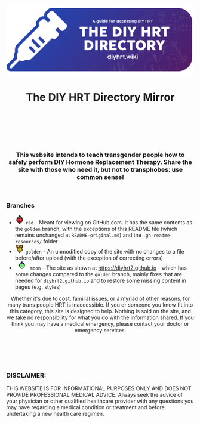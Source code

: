 [![readmebanner](https://raw.githubusercontent.com/diyhrt2/diyhrt2.github.io/red/images/readmebanner.png)](#)
<h1 align="center">The DIY HRT Directory Mirror </br> 
<br/><br/></h1>

<br/>
<h3 align="center">This website intends to teach transgender people how to safely perform DIY Hormone Replacement Therapy. Share the site with those who need it, but not to transphobes: use common sense!</h3>
<br/>

### Branches
* <img src="https://raw.githubusercontent.com/diyhrt2/diyhrt2.github.io/red/.gh-readme-resources/red.png" height="24"> `red` - Meant for viewing on GitHub.com. It has the same contents as the `golden` branch, with the exceptions of this README file (which remains unchanged at `README-original.md`) and the `.gh-readme-resources/` folder
* <img src="https://raw.githubusercontent.com/diyhrt2/diyhrt2.github.io/red/.gh-readme-resources/golden.png" height="24"> `golden` - An unmodified copy of the site with no changes to a file before/after upload (with the exception of correcting errors)
* <img src="https://raw.githubusercontent.com/diyhrt2/diyhrt2.github.io/red/.gh-readme-resources/moon.gif" height="24"> `moon` - The site as shown at https://diyhrt2.github.io - which has some changes compared to the `golden` branch, mainly fixes that are needed for `diyhrt2.github.io` and to restore some missing content in pages (e.g. styles)

<p align="center">
Whether it's due to cost, familial issues, or a myriad of other reasons, for many trans people HRT is inaccessible. If you or someone you know fit into this category, this site is designed to help. Nothing is sold on the site, and we take no responsibility for what you do with the information shared. If you think you may have a medical emergency, please contact your doctor or emergency services.<br/><br/></p>

##

<br/>
<br/>

### DISCLAIMER:
 THIS WEBSITE IS FOR INFORMATIONAL PURPOSES ONLY AND DOES NOT PROVIDE PROFESSIONAL MEDICAL ADVICE. Always seek the advice of your physician or other qualified healthcare provider with any questions you may have regarding a medical condition or treatment and before undertaking a new health care regimen.
